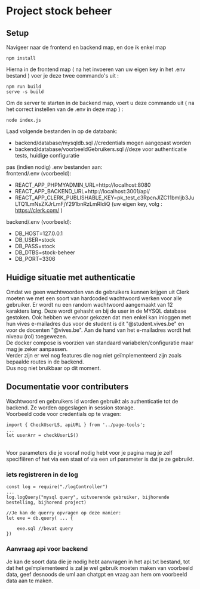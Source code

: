 # Project stock beheer

## Setup
Navigeer naar de frontend en backend map, en doe ik enkel map 
```
npm install 
```
Hierna in de frontend map ( na het invoeren van uw eigen key in het .env bestand ) voer je deze twee commando's uit : 

```
npm run build
serve -s build
```

Om de server te starten in de backend map, voert u deze commando uit ( na het correct instellen van de .env in deze map ) : 

```
node index.js
```

Laad volgende bestanden in op de databank:
- backend/database/mysqldb.sql                      //credentials mogen aangepast worden
- backend/database/voorbeeldGebruikers.sql          //deze voor authenticatie tests, huidige configuratie

pas (indien nodig) .env bestanden aan:\
frontend/.env (voorbeeld):
- REACT_APP_PHPMYADMIN_URL=http://localhost:8080
- REACT_APP_BACKEND_URL=http://localhost:3001/api/
- REACT_APP_CLERK_PUBLISHABLE_KEY=pk_test_c3RpcnJlZC11bmljb3JuLTQ1LmNsZXJrLmFjY291bnRzLmRldiQ (uw eigen key, volg : https://clerk.com/ )

backend/.env (voorbeeld):
- DB_HOST=127.0.0.1
- DB_USER=stock
- DB_PASS=stock
- DB_DTBS=stock-beheer
- DB_PORT=3306

## Huidige situatie met authenticatie
Omdat we geen wachtwoorden van de gebruikers kunnen krijgen uit Clerk moeten we met een soort van hardcoded wachtwoord werken voor alle gebruiker. Er wordt nu een random wachtwoord aangemaakt van 12 karakters lang. Deze wordt gehasht en bij de user in de MYSQL database gestoken. Ook hebben we ervoor gekozen dat men enkel kan inloggen met hun vives e-mailadres dus voor de student is dit "@student.vives.be" en voor de docenten "@vives.be". Aan de hand van het e-mailadres wordt het niveau (rol) toegewezen.  \
De docker compose is voorzien van standaard variabelen/configuratie maar mag je zeker aanpassen.\
Verder zijn er wel nog features die nog niet geïmplementeerd zijn zoals bepaalde routes in de backend.\
Dus nog niet bruikbaar op dit moment.

## Documentatie voor contributers
Wachtwoord en gebruikers id worden gebruikt als authenticatie tot de backend. Ze worden opgeslagen in session storage.<br>
Voorbeeld code voor credentials op te vragen:<br>
```
import { CheckUserLS, apiURL } from '../page-tools';
...
let userArr = checkUserLS()
```
<br>
Voor parameters die je vooraf nodig hebt voor je pagina mag je zelf specifiëren of het via een staat of via een url parameter is dat je ze gebruikt.<br>

### iets registreren in de log
```
const log = require("./logController")
...
log.logQuery("mysql query", uitvoerende gebruiker, bijhorende bestelling, bijhorend project)

//Je kan de querry opvragen op deze manier:
let exe = db.query( ... {

    exe.sql //bevat query
})

```
### Aanvraag api voor backend
Je kan de soort data die je nodig hebt aanvragen in het api.txt bestand, tot dat het geïmplementeerd is zal je wel gebruik moeten maken van voorbeeld data, geef desnoods de uml aan chatgpt en vraag aan hem om voorbeeld data aan te maken.
